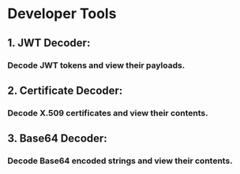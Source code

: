 # Developer Tools

## 1. JWT Decoder:
### Decode JWT tokens and view their payloads.

## 2. Certificate Decoder:
### Decode X.509 certificates and view their contents.

## 3. Base64 Decoder:
### Decode Base64 encoded strings and view their contents.